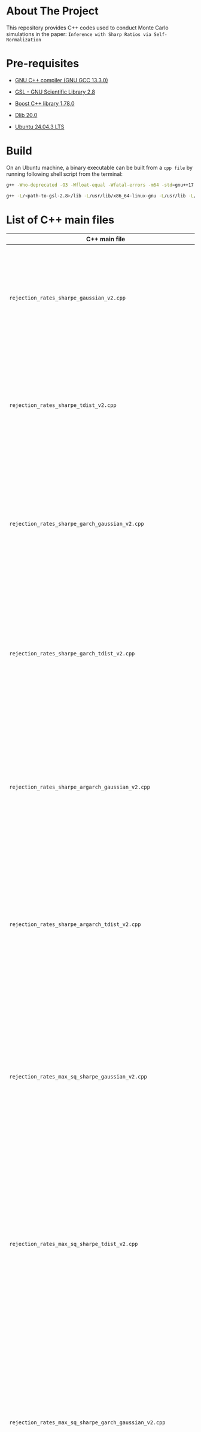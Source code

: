 # About The Project

This repository provides C++ codes used to conduct Monte Carlo simulations in the paper: `Inference with Sharp Ratios via Self-Normalization`

# Pre-requisites

* [GNU C++ compiler (GNU GCC 13.3.0)](https://gcc.gnu.org/)

* [GSL - GNU Scientific Library 2.8](https://www.gnu.org/software/gsl/)

* [Boost C++ library 1.78.0](https://www.boost.org/)

* [Dlib 20.0](https://dlib.net/)

* [Ubuntu 24.04.3 LTS](https://ubuntu.com/)

  

# Build

On an Ubuntu machine, a binary executable can be built from a `cpp file` by running following shell script from the terminal:

```sh
g++ -Wno-deprecated -O3 -Wfloat-equal -Wfatal-errors -m64 -std=gnu++17 -fopenmp -ldlib -lX11 -lpthread -lboost_thread -Wunknown-pragmas -Wall -Waggressive-loop-optimizations -mavx2 -march=native -mtune=native -I/<path-to-the-folder-containing-source-codes>/ -I/usr/include -I/usr/lib/gcc/x86_64-linux-gnu/4.9.3/include -I/<path-to-gsl-2.8>/include -I/usr/local/include -I/<path-to-dlib-20.0-library>/include -c/<path-to-the-folder-containing-source-codes>/CPP/<main-file-with-extension-*.cpp> -o .objs/main.o

g++ -L/<path-to-gsl-2.8>/lib -L/usr/lib/x86_64-linux-gnu -L/usr/lib -L/<path-to-dlib-20.0-library>/lib -o <name-of-the-binary-to-be-built> .objs/main.o  -fopenmp -O3 -m64 -lgsl -lgslcblas -lm -fopenmp -lpthread -lboost_thread -lX11 -ldlib -lblas -llapack  -lgsl -lgslcblas -lm
```

# List of C++ main files

| C++ main file                                                | Description                                                  |
| ------------------------------------------------------------ | ------------------------------------------------------------ |
| `rejection_rates_sharpe_gaussian_v2.cpp`                     | to calculate size and power of the tests for the equality between two Sharpe ratios when random samples are drawn from a bivariate Gaussian distribution |
| `rejection_rates_sharpe_tdist_v2.cpp`                        | to calculate size and power of the tests for the equality between two Sharpe ratios when random samples are drawn from a bivariate Student's *t* distribution |
| `rejection_rates_sharpe_garch_gaussian_v2.cpp`               | to calculate size and power of the tests for the equality between two Sharpe ratios when random samples are drawn from a bivariate GARCH(1,1) process with Gaussian innovation |
| `rejection_rates_sharpe_garch_tdist_v2.cpp`                  | to calculate size and power of the tests for the equality between two Sharpe ratios when random samples are drawn from a bivariate GARCH(1,1) process with Student's *t* innovation |
| `rejection_rates_sharpe_argarch_gaussian_v2.cpp`             | to calculate size and power of the tests for the equality between two Sharpe ratios when random samples are drawn from a bivariate AR(1)-GARCH(1,1) process with Gaussian innovation |
| `rejection_rates_sharpe_argarch_tdist_v2.cpp`                | to calculate size and power of the tests for the equality between two Sharpe ratios when random samples are drawn from a bivariate AR(1)-GARCH(1,1) process with Student *t* innovation |
| `rejection_rates_max_sq_sharpe_gaussian_v2.cpp`              | to calculate size and power of the tests for the equality between the maximum squared Sharpe ratios of  two non-nested sets of traded factors when random samples are drawn from a multivariate Gaussian distribution |
| `rejection_rates_max_sq_sharpe_tdist_v2.cpp`                 | to calculate size and power of the tests for the equality between the maximum squared Sharpe ratios of  two non-nested sets of traded factors when random samples are drawn from a multivariate Student's *t* distribution |
| `rejection_rates_max_sq_sharpe_garch_gaussian_v2.cpp`        | to calculate size and power of the tests for the equality between the maximum squared Sharpe ratios of  two non-nested sets of traded factors when random samples are drawn from a multivariate GARCH(1,1) process with Gaussian innovation |
| `rejection_rates_max_sq_sharpe_garch_tdist_v2.cpp`           | to calculate size and power of the tests for the equality between the maximum squared Sharpe ratios of  two non-nested sets of traded factors when random samples are drawn from a multivariate GARCH(1,1) process with Student's *t* innovation |
| `rejection_rates_max_sq_sharpe_argarch_gaussian_v2.cpp`      | to calculate size and power of the tests for the equality between the maximum squared Sharpe ratios of  two non-nested sets of traded factors when random samples are drawn from a multivariate AR(1)-GARCH(1,1) process with Gaussian innovation |
| `rejection_rates_max_sq_sharpe_argarch_tdist_v2.cpp`         | to calculate size and power of the tests for the equality between the maximum squared Sharpe ratios of  two non-nested sets of traded factors when random samples are drawn from a multivariate AR(1)-GARCH(1,1) process with Student's *t* innovation |
| `rejection_rates_max_sq_sharpe_mimicking_gaussian_v2.cpp`    | to calculate size and power of the tests for the equality between the maximum squared Sharpe ratios of  two non-nested sets of non-traded factors when random samples are drawn from a multivariate Gaussian distribution |
| `rejection_rates_max_sq_sharpe_mimicking_tdist_v2.cpp`       | to calculate size and power of the tests for the equality between the maximum squared Sharpe ratios of  two non-nested sets of non-traded factors when random samples are drawn from a multivariate Student's *t* distribution |
| `rejection_rates_max_sq_sharpe_mimicking_garch_gaussian_v2.cpp` | to calculate size and power of the tests for the equality between the maximum squared Sharpe ratios of  two non-nested sets of non-traded factors when random samples are drawn from a multivariate GARCH(1,1) process with Gaussian innovation |
| `rejection_rates_max_sq_sharpe_mimicking_garch_tdist_v2.cpp` | to calculate size and power of the tests for the equality between the maximum squared Sharpe ratios of  two non-nested sets of non-traded factors when random samples are drawn from a multivariate GARCH(1,1) process with Student's *t* innovation |
| `rejection_rates_max_sq_sharpe_mimicking_argarch_gaussian_v2.cpp` | to calculate size and power of the tests for the equality between the maximum squared Sharpe ratios of  two non-nested sets of non-traded factors when random samples are drawn from a multivariate AR(1)-GARCH(1,1) process with Gaussian innovation |
| `rejection_rates_max_sq_sharpe_mimicking_argarch_tdist_v2.cpp` | to calculate size and power of the tests for the equality between the maximum squared Sharpe ratios of  two non-nested sets of non-traded factors when random samples are drawn from a multivariate AR(1)-GARCH(1,1) process with Student's *t* innovation |

All the graphs reported in the paper are generated by the Jupyter Notebook: `plots_v2.ipynb`.

# License

Distributed under the MIT License. See `LICENSE.txt` for more information.

# Contact

Ba Chu -  ba.chu@carleton.ca

Project Link: [https://github.com/wave1122/SNSharpeRatio](https://github.com/wave1122/SNSharpeRatio)
